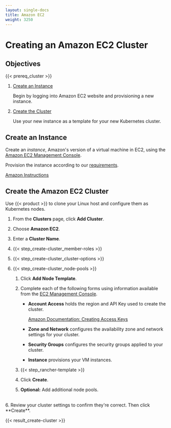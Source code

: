 ```yaml
---
layout: single-docs
title: Amazon EC2
weight: 3250
---
```


# Creating an Amazon EC2 Cluster

## Objectives

{{< prereq_cluster >}}

1.	[Create an Instance](#create-an-instance)

	Begin by logging into Amazon EC2 website and provisioning a new instance.

2. [Create the Cluster](#create-the-amazon-ec2-cluster)

	Use your new instance as a template for your new Kubernetes cluster.

## Create an Instance

Create an _instance_, Amazon's version of a virtual machine in EC2, using the [Amazon EC2 Management Console](https://aws.amazon.com/ec2/).

Provision the instance according to our [requirements](../setup/requirements.md).

[Amazon Instructions](https://docs.aws.amazon.com/AWSEC2/latest/UserGuide/EC2_GetStarted.html)

## Create the Amazon EC2 Cluster

Use {{< product >}} to clone your Linux host and configure them as Kubernetes nodes.

1. From the **Clusters** page, click **Add Cluster**.

2. Choose **Amazon EC2**.

3. Enter a **Cluster Name**.

4. {{< step_create-cluster_member-roles >}}

5. {{< step_create-cluster_cluster-options >}}

6. {{< step_create-cluster_node-pools >}}

	1.	Click **Add Node Template**.

	2.	Complete each of the following forms using information available from the [EC2 Management Console](https://aws.amazon.com/ec2).

		- **Account Access** holds the region and API Key used to create the cluster.

			[Amazon Documentation: Creating Access Keys](https://docs.aws.amazon.com/IAM/latest/UserGuide/id_credentials_access-keys.html#Using_CreateAccessKey)

		- **Zone and Network** configures the availability zone and network settings for your cluster.

		- **Security Groups** configures the security groups applied to your cluster.

 		- **Instance** provisions your VM instances.

	3. {{< step_rancher-template >}}

	4.	Click **Create**.

	5. **Optional:** Add additional node pools.
<br/>
6. Review your cluster settings to confirm they're correct. Then click **Create**.

{{< result_create-cluster >}}
